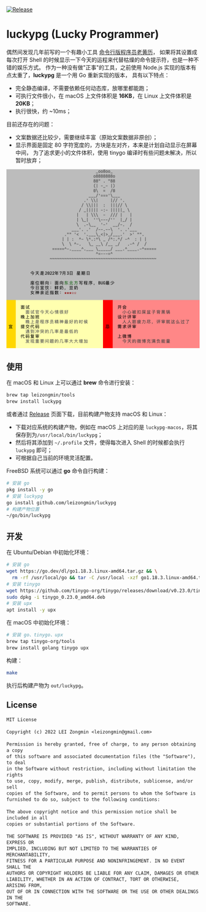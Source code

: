 [![Release](https://github.com/leizongmin/luckypg/actions/workflows/release.yml/badge.svg)](https://github.com/leizongmin/luckypg/actions/workflows/release.yml)

# luckypg (Lucky Programmer)

偶然间发现几年前写的一个有趣小工具 [命令行版程序员老黄历](https://github.com/leizongmin/programmer-calendar)，
如果将其设置成每次打开 Shell 的时候显示一下今天的运程来代替枯燥的命令提示符，也是一种不错的娱乐方式。
作为一种没有做"正事"的工具，之前使用 Node.js 实现的版本有点太重了，**luckypg** 是一个用 Go 重新实现的版本，
具有以下特点：

- 完全静态编译，不需要依赖任何动态库，放哪里都能跑；
- 可执行文件很小，在 macOS 上文件体积是 **16KB**，在 Linux 上文件体积是 **20KB**；
- 执行很快，约 ~10ms；

目前还存在的问题：

- 文案数据还比较少，需要继续丰富（原始文案数据非原创）；
- 显示界面是固定 80 字符宽度的，方块是左对齐，本来是计划自动显示在屏幕中间，
  为了追求更小的文件体积，使用 tinygo 编译时有些问题未解决，所以暂时放弃；

![screenshot](screenshot.png)

## 使用

在 macOS 和 Linux 上可以通过 **brew** 命令进行安装：

```bash
brew tap leizongmin/tools
brew install luckypg
```

或者通过 [Release](https://github.com/leizongmin/luckypg/releases) 页面下载，目前构建产物支持 macOS 和 Linux：

- 下载对应系统的构建产物，例如在 macOS 上对应的是 `luckypg-macos`，将其保存到为`/usr/local/bin/luckypg`；
- 然后将其添加到 `~/.profile` 文件，使得每次进入 Shell 的时候都会执行 `luckypg` 即可；
- 可根据自己当前的环境灵活配置。

FreeBSD 系统可以通过 **go** 命令自行构建：

```bash
# 安装 go
pkg install -y go
# 安装 luckypg
go install github.com/leizongmin/luckypg
# 构建产物位置
~/go/bin/luckypg
```

## 开发

在 Ubuntu/Debian 中初始化环境：

```bash
# 安装 go
wget https://go.dev/dl/go1.18.3.linux-amd64.tar.gz && \
  rm -rf /usr/local/go && tar -C /usr/local -xzf go1.18.3.linux-amd64.tar.gz
# 安装 tinygo
wget https://github.com/tinygo-org/tinygo/releases/download/v0.23.0/tinygo_0.23.0_amd64.deb
sudo dpkg -i tinygo_0.23.0_amd64.deb
# 安装 upx
apt install -y upx
```

在 macOS 中初始化环境：

```bash
# 安装 go、tinygo、upx
brew tap tinygo-org/tools
brew install golang tinygo upx
```

构建：

```bash
make
```

执行后构建产物为 `out/luckypg`。

## License

```
MIT License

Copyright (c) 2022 LEI Zongmin <leizongmin@gmail.com>

Permission is hereby granted, free of charge, to any person obtaining a copy
of this software and associated documentation files (the "Software"), to deal
in the Software without restriction, including without limitation the rights
to use, copy, modify, merge, publish, distribute, sublicense, and/or sell
copies of the Software, and to permit persons to whom the Software is
furnished to do so, subject to the following conditions:

The above copyright notice and this permission notice shall be included in all
copies or substantial portions of the Software.

THE SOFTWARE IS PROVIDED "AS IS", WITHOUT WARRANTY OF ANY KIND, EXPRESS OR
IMPLIED, INCLUDING BUT NOT LIMITED TO THE WARRANTIES OF MERCHANTABILITY,
FITNESS FOR A PARTICULAR PURPOSE AND NONINFRINGEMENT. IN NO EVENT SHALL THE
AUTHORS OR COPYRIGHT HOLDERS BE LIABLE FOR ANY CLAIM, DAMAGES OR OTHER
LIABILITY, WHETHER IN AN ACTION OF CONTRACT, TORT OR OTHERWISE, ARISING FROM,
OUT OF OR IN CONNECTION WITH THE SOFTWARE OR THE USE OR OTHER DEALINGS IN THE
SOFTWARE.
```
